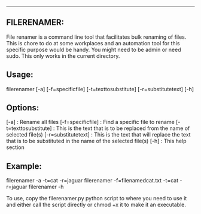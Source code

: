 ------------
FILERENAMER:
------------
File renamer is a command line tool that facilitates bulk renaming of files.
This is chore to do at some workplaces and an automation tool for this specific
purpose would be handy. You might need to be admin or need sudo. This only works
in the current directory.

Usage:
------
filerenamer [-a] [-f=specificfile] [-t=texttosubstitute] [-r=substitutetext] [-h]

Options:
--------
[-a]                          : Rename all files
[-f=specificfile]             : Find a specific file to rename
[-t=texttosubstitute]         : This is the text that is to be replaced from the
                                name of selected file(s)
[-r=substitutetext]           : This is the text that will replace the text that
                                is to be substituted in the name of the
                                selected file(s)
[-h]                          : This help section

Example:
--------

filerenamer -a -t=cat -r=jaguar
filerenamer -f=filenamedcat.txt -t=cat -r=jaguar
filerenamer -h

To use, copy the filerenamer.py python script to where you need to use it and either call the script directly or chmod +x it to make it an executable.
